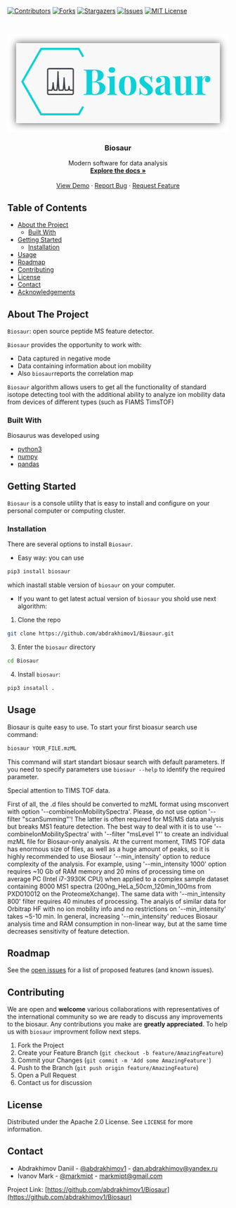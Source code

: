 
<!-- PROJECT SHIELDS -->
<!--
*** I'm using markdown "reference style" links for readability.
*** Reference links are enclosed in brackets [ ] instead of parentheses ( ).
*** See the bottom of this document for the declaration of the reference variables
*** for contributors-url, forks-url, etc. This is an optional, concise syntax you may use.
*** https://www.markdownguide.org/basic-syntax/#reference-style-links
-->
[![Contributors][contributors-shield]][contributors-url]
[![Forks][forks-shield]][forks-url]
[![Stargazers][stars-shield]][stars-url]
[![Issues][issues-shield]][issues-url]
[![MIT License][license-shield]][license-url]


<!-- PROJECT LOGO -->
<br />
<p align="center">
  <a href="https://github.com/abdrakhimov1/Biosaur">
    <img src="logo.png" alt="Logo" width="506" height="222">
  </a>

  <h3 align="center">Biosaur</h3>

  <p align="center">
    Modern software for data analysis
    <br />
    <a href="https://github.com/abdrakhimov1/Biosaur"><strong>Explore the docs »</strong></a>
    <br />
    <br />
    <a href="https://github.com/abdrakhimov1/Biosaur">View Demo</a>
    ·
    <a href="https://github.com/abdrakhimov1/Biosaur/issues">Report Bug</a>
    ·
    <a href="https://github.com/abdrakhimov1/Biosaur/issues">Request Feature</a>
  </p>
</p>



<!-- TABLE OF CONTENTS -->
## Table of Contents

* [About the Project](#about-the-project)
  * [Built With](#built-with)
* [Getting Started](#getting-started)
  * [Installation](#installation)
* [Usage](#usage)
* [Roadmap](#roadmap)
* [Contributing](#contributing)
* [License](#license)
* [Contact](#contact)
* [Acknowledgements](#acknowledgements)



<!-- ABOUT THE PROJECT -->
## About The Project


`Biosaur`: open source peptide MS feature detector.

`Biosaur` provides the opportunity to work with:
* Data captured in negative mode
* Data containing information about ion mobility
* Also `biosaur`reports the correlation map

`Biosaur` algorithm allows users to get all the functionality of standard isotope detecting tool with the additional ability to analyze ion mobility data from devices of different types (such as FIAMS TimsTOF)

### Built With
Biosaurus was developed using
* [python3](https://www.python.org/)
* [numpy](https://numpy.org/)
* [pandas](https://pandas.pydata.org/)



<!-- GETTING STARTED -->
## Getting Started

`Biosaur` is a console utility that is easy to install and configure on your personal computer or computing cluster.

### Installation

There are several options to install `Biosaur`.

* Easy way: you can use 
```sh
pip3 install biosaur 
```
which inastall stable version of `biosaur` on your computer. 

* If you want to get latest actual version of `biosaur` you shold use next algorithm:

1. Clone the repo
```sh
git clone https://github.com/abdrakhimov1/Biosaur.git
```
3. Enter the `biosaur` directory
```sh
cd Biosaur
```
4. Install `biosaur`:
```sh
pip3 insatall .
```

<!-- USAGE EXAMPLES -->
## Usage

Biosaur is quite easy to use. To start your first bioasur search use command:
```sh
biosaur YOUR_FILE.mzML
```
This command will start standart biosaur search with default parameters.
If you need to specify parameters use `biosaur --help` to identify the required parameter.

Special attention to TIMS TOF data.

First of all, the .d files should be converted to mzML format using msconvert with option '--combineIonMobilitySpectra'. Please, do not use option '--filter "scanSumming"'! The latter is often required for MS/MS data analysis but breaks MS1 feature detection. The best way to deal with it is to use '--combineIonMobilitySpectra' with '--filter "msLevel 1"' to create an individual mzML file for Biosaur-only analysis. At the current moment, TIMS TOF data has enormous size of files, as well as a huge amount of peaks, so it is highly recommended to use Biosaur '--min_intensity' option to reduce complexity of the analysis. For example, using '--min_intensity 1000' option requires ~10 Gb of RAM memory and 20 mins of processing time on average PC (Intel i7-3930K CPU) when applied to a complex sample dataset containing 8000 MS1 spectra (200ng_HeLa_50cm_120min_100ms from PXD010012 on the ProteomeXchange). The same data with '--min_intensity 800' filter requires 40 minutes of processing. The analyis of similar data for Orbitrap HF with no ion mobility info and no restrictions on '--min_intensity' takes ~5-10 min. In general, increasing '--min_intensity' reduces Biosaur analysis time and RAM consumption in non-linear way, but at the same time decreases sensitivity of feature detection.


<!-- ROADMAP -->
## Roadmap

See the [open issues](https://github.com/abdrakhimov1/Biosaur/issues) for a list of proposed features (and known issues).



<!-- CONTRIBUTING -->
## Contributing

We are open and **welcome** various collaborations with representatives of the international community so we are ready to discuss any improvements to the biosaur. Any contributions you make are **greatly appreciated**. To help us with `biosaur` improvment follow next steps.

1. Fork the Project
2. Create your Feature Branch (`git checkout -b feature/AmazingFeature`)
3. Commit your Changes (`git commit -m 'Add some AmazingFeature'`)
4. Push to the Branch (`git push origin feature/AmazingFeature`)
5. Open a Pull Request
6. Contact us for discussion



<!-- LICENSE -->
## License

Distributed under the Apache 2.0 License. See `LICENSE` for more information.



<!-- CONTACT -->
## Contact

* Abdrakhimov Daniil - [@abdrakhimov1](https://t.me/abdrakhimov1) - dan.abdrakhimov@yandex.ru
* Ivanov Mark - [@markmipt](https://t.me/markmipt) - markmipt@gmail.com

Project Link: [https://github.com/abdrakhimov1/Biosaur](https://github.com/abdrakhimov1/Biosaur)


<!-- MARKDOWN LINKS & IMAGES -->
<!-- https://www.markdownguide.org/basic-syntax/#reference-style-links -->
[contributors-shield]: https://img.shields.io/github/contributors/abdrakhimov1/Biosaur
[contributors-url]: https://github.com/abdrakhimov1/Biosaur/graphs/contributors
[forks-shield]: https://img.shields.io/github/forks/abdrakhimov1/Biosaur
[forks-url]: https://github.com/abdrakhimov1/Biosaur/network/members
[stars-shield]: https://img.shields.io/github/stars/abdrakhimov1/Biosaur
[stars-url]: https://github.com/abdrakhimov1/Biosaur/stargazers
[issues-shield]: https://img.shields.io/github/issues/abdrakhimov1/Biosaur
[issues-url]: https://github.com/abdrakhimov1/Biosaur/issues
[license-shield]: https://img.shields.io/github/license/abdrakhimov1/Biosaur
[license-url]: https://www.apache.org/licenses/LICENSE-2.0


